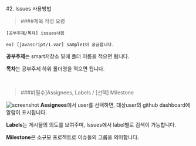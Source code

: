 #2. Issues 사용방법

> ####제목 작성 요령

```
[공부주제/목차] issues내용

ex) [javascript/1.var] sample1이 궁금합니다. 
```
**공부주제**는 smart저장소 밑에 폴더 이름을 적으면 됩니다.

**목차**는 공부주제 하위 폴더명을 적으면 됩니다.

<br>

> ####[필수]Assignees, Labels / [선택] Milestone

![screenshot](https://cloud.githubusercontent.com/assets/9654829/21534334/b3116a68-cda8-11e6-8f6a-70453eb04c97.png)
**Assignees**에서 user를 선택하면, 대상user의 github dashboard에 알람이 표시됩니다.

**Labels**는 게시물의 의도를 보여주며, Issues에서 label별로 검색이 가능합니다.

**Milestone**은 소규모 프로젝트로 이슈들의 그룹을 의미합니다.
<br><br>